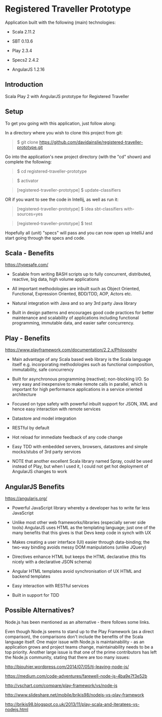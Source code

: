 Registered Traveller Prototype
==============================

Application built with the following (main) technologies:

- Scala 2.11.2

- SBT 0.13.6

- Play 2.3.4

- Specs2 2.4.2

- AngularJS 1.2.16

Introduction
------------

Scala Play 2 with AngularJS prototype for Registered Traveller

Setup
-----

To get you going with this application, just follow along:

In a directory where you wish to clone this project from git:
> $ git clone https://github.com/davidainslie/registered-traveller-prototype.git

Go into the application's new project directory (with the "cd" shown) and complete the following:
> $ cd registered-traveller-prototype

> $ activator

> [registered-traveller-prototype] $ update-classifiers

OR if you want to see the code in Intellij, as well as run it:

> [registered-traveller-prototype] $ idea sbt-classifiers with-sources=yes

> [registered-traveller-prototype] $ test

Hopefully all (unit) "specs" will pass and you can now open up IntelliJ and start going through the specs and code.

Scala - Benefits
----------------

https://typesafe.com/

- Scalable from writing BASH scripts up to fully concurrent, distributed, reactive, big data, high volume applications

- All important methodologies are inbuilt such as Object Oriented, Functional, Expression Oriented, BDD/TDD, AOP, Actors etc.

- Natural integration with Java and so any 3rd party Java library

- Built in design patterns and encourages good code practices for better maintenance and scalability of applications including functional programming, immutable data, and easier safer concurrency.

Play - Benefits
---------------

https://www.playframework.com/documentation/2.2.x/Philosophy

- Main advantage of any Scala based web library is the Scala language itself e.g. incorporating methodologies such as functional composition, immutability, safe concurrency

- Built for asynchronous programming (reactive); non-blocking I/O. So very easy and inexpensive to make remote calls in parallel, which is important for high performance applications in a service oriented architecture

- Focused on type safety with powerful inbuilt support for JSON, XML and hence easy interaction with remote services

- Datastore and model integration

- RESTful by default

- Hot reload for immediate feedback of any code change

- Easy TDD with embedded servers, browsers, datastores and simple mocks/stubs of 3rd party services

- NOTE that another excellent Scala library named Spray, could be used instead of Play, but when I used it, I could not get hot deployment of AngularJS changes to work 

AngularJS Benefits
------------------

https://angularjs.org/

- Powerful JavaScript library whereby a developer has to write far less JavaScript 

- Unlike most other web frameworks/libraries (especially server side tools) AngularJS uses HTML as the templating language; just one of the many benefits that this gives is that Devs keep code in synch with UX

- Makes creating a user interface (UI) easier through data-binding; the two-way binding avoids messy DOM manipulations (unlike JQuery)

- Directives enhance HTML but keeps the HTML declarative (this fits nicely with a declarative JSON schema)

- Angular HTML templates avoid synchronisation of UX HTML and backend templates

- Easy interaction with RESTful services

- Built in support for TDD

Possible Alternatives?
----------------------

Node.js has been mentioned as an alternative - there follows some links.

Even though Node.js seems to stand up to the Play Framework (as a direct comparison), the comparisons don't include the benefits of the Scala language itself.
One major issue with Node.js is maintainability - as an application grows and project teams change, maintainability needs to be a top priority.
Another large issue is that one of the prime contributors has left the Node.js community, stating that there are too many issues:

http://bjouhier.wordpress.com/2014/07/05/tj-leaving-node-js/

https://medium.com/code-adventures/farewell-node-js-4ba9e7f3e52b

http://vschart.com/compare/play-framework/vs/node-js

http://www.slideshare.net/mobile/brikis98/nodejs-vs-play-framework

http://brikis98.blogspot.co.uk/2013/11/play-scala-and-iteratees-vs-nodejs.html
